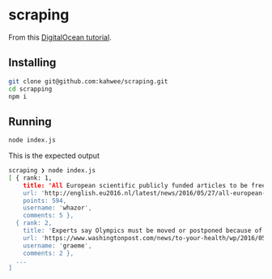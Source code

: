 # scraping

From this [DigitalOcean tutorial](https://www.digitalocean.com/community/tutorials/how-to-use-node-js-request-and-cheerio-to-set-up-simple-web-scraping).

## Installing

```sh
git clone git@github.com:kahwee/scraping.git
cd scrapping
npm i
```

## Running

```sh
node index.js
```

This is the expected output

```sh
scraping ❯ node index.js
[ { rank: 1,
    title: 'All European scientific publicly funded articles to be freely accessible by 2020',
    url: 'http://english.eu2016.nl/latest/news/2016/05/27/all-european-scientific-articles-to-be-freely-accessible-by-2020',
    points: 594,
    username: 'whazor',
    comments: 5 },
  { rank: 2,
    title: 'Experts say Olympics must be moved or postponed because of Zika',
    url: 'https://www.washingtonpost.com/news/to-your-health/wp/2016/05/27/125-experts-say-olympics-must-be-moved-or-postponed-because-of-zika/',    points: 135,
    username: 'graeme',
    comments: 2 },
  ...
]
```
